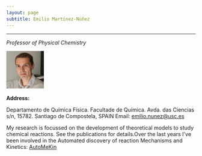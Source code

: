 ```yaml
---
layout: page
subtitle: Emilio Martínez-Núñez
---
```


****
_Professor of Physical Chemistry_
<p align="left">
   <img src="foto.jpg" alt="alt text" width="100" height="100">
</p>

**Address:** 

Departamento de Química Física. Facultade de Química.
Avda. das Ciencias s/n, 15782. Santiago de Compostela, SPAIN
Email: emilio.nunez@usc.es  

My research is focussed on the development of theoretical models to study chemical reactions. See the publications for details.Over the last years I've been involved in the Automated discovery of reaction Mechanisms and Kinetics: [AutoMeKin](https://github.com/emartineznunez/AutoMeKin)

